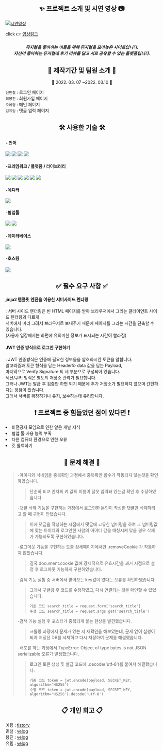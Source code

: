 <h2 align="center"> ✨ 프로젝트 소개 및 시연 영상 📷</h2>

[![시연영상](https://media.vlpt.us/images/ryurim0109/post/218fefc4-d7fc-465d-8c4f-ae926f389713/%E1%84%86%E1%85%B2%E1%84%83%E1%85%A5%E1%86%A8%E1%84%8B%E1%85%B5%E1%86%AB%E1%84%89%E1%85%A2%E1%86%BC.png)](https://youtu.be/-wjUqe8qFT4)

click 👉 [영상링크](https://youtu.be/-wjUqe8qFT4)
<h5 align="center">뮤지컬을 좋아하는 이들을 위해 뮤지컬을 모아놓은 사이트입니다. <br />
자신이 좋아하는 뮤지컬에 후기 리뷰를 달고 서로 공유할 수 있는 플랫폼입니다. </h5>
<h2 align="center"> 📅 제작기간 및 팀원 소개 🎃 </h2>
<p align="center"> 📆 2022. 03. 07 ~2022. 03.10 📆</p>
<p> 
    <code>신민철</code> : 로그인 페이지 <br />
    <code>최봉진</code> : 회원가입 페이지 <br />
    <code>오예령</code> : 메인 페이지 <br />
    <code>김유림</code> : 댓글 입력 페이지 <br />
</p>


<h2 align="center">🛠 사용한 기술 🛠</h2>

<h4>- 언어</h4>
<p float="left">
<img src="https://img.shields.io/badge/html5-E34F26?style=for-the-badge&logo=html5&logoColor=white">
<img src="https://img.shields.io/badge/CSS-1572B6?style=for-the-badge&logo=CSS&logoColor=white">
<img src="https://img.shields.io/badge/JavaScript-F7DF1E?style=for-the-badge&logo=JavaScript&logoColor=white">
<img src="https://img.shields.io/badge/python-3670A0?style=for-the-badge&logo=python&logoColor=ffdd54">
</p>

<h4>-프레임워크 / 플랫폼 / 라이브러리</h4>
<p float="left">
<img src="https://img.shields.io/badge/jquery-%230769AD.svg?style=for-the-badge&logo=jquery&logoColor=white">
<img src="https://img.shields.io/badge/bootstrap-%23563D7C.svg?style=for-the-badge&logo=bootstrap&logoColor=white">
<img src="https://img.shields.io/badge/JWT-black?style=for-the-badge&logo=JSON%20web%20tokens">
<img src="https://img.shields.io/badge/Jinja-7952B3?style=for-the-badge&logo=Jinja&logoColor=white">
<img src="https://img.shields.io/badge/Colorlib-0000ff?style=for-the-badge&logo=colorlib&logoColor=white">
<img src="https://img.shields.io/badge/Flask-00ffff?style=for-the-badge&logo=Flask&logoColor=black">
</p>

<h4>-에디터</h4>
<img src="https://img.shields.io/badge/pycharm-143?style=for-the-badge&logo=pycharm&logoColor=black&color=black&labelColor=brightgreen">

<h4>-협업툴</h4>
<p float="left">
<img src="https://img.shields.io/badge/github-%23121011.svg?style=for-the-badge&logo=github&logoColor=white">
<img src="https://img.shields.io/badge/git-F05032?style=for-the-badge&logo=git&logoColor=white">
</p>
<h4>-데이터베이스</h4>
<img src="https://img.shields.io/badge/MongoDB-%234ea94b.svg?style=for-the-badge&logo=mongodb&logoColor=white">

<h4>-호스팅<h4>
<img src="https://img.shields.io/badge/AWS-%23FF9900.svg?style=for-the-badge&logo=amazon-aws&logoColor=white">

<h2 align="center"> ✅ 필수 요구 사항 ✅ </h2>
<h4>jinja2 템플릿 엔진을 이용한 서버사이드 렌더링 </h4>
<p>: 서버 사이드 렌더링은 빈 HTML 페이지를 받아 브라우저에서 그리는 클라이언트 사이드 렌더링과 다르게<br /> 서버에서 미리 그려서 브라우저로 보내주기 때문에 페이지를 그리는 시간을 단축할 수 있습니다.<br />
(사용자 입장에서는 화면에 유의미한 정보가 표시되는 시간이 빨라짐)
<h4>JWT 인증 방식으로 로그인 구현하기 </h4>
<p>: JWT 인증방식은 인증에 필요한 정보들을 암호화시킨 토큰을 말합니다.<br />
알고리즘과 토큰 형식을 담는 Header와 data 값을 담는 Payload,<br />
마지막으로 Verify Signature 의 세 부분으로 구성되어 있습니다.<br />
 세션/쿠키 방식은 별도의 저장소 관리가 필요합니다. <br />
그러나 JWT는 발급 후 검증만 하면 되기 때문에 추가 저장소가 필요하지 않으며 간편하다는 장점이 있습니다. <br />
그래서 서버를 확장하거나 유지, 보수하는데 유리합니다.</p>

<h2 align="center"> ❗️ 프로젝트 중 힘들었던 점이 있다면 ❗️ </h2>

<li>비전공자 모임으로 인한 얕은 개발 지식</li>
<li>협업 툴 사용 능력 부족</li>
<li>다른 컴퓨터 환경으로 인한 오류</li>
<li>깃 롤백하기</li>

<h2 align="center"> 🌟 문제 해결 🌟 </h2>

> -아이디와 닉네임을 중복확인 과정에서 중복확인 함수가 작동되지 않는것을 확인하였습니다.
> >단순히 비교 인자의 키 값의 이름이 잘못 입력돼 있는걸 확인 후 수정하였습니다.
> 
> -댓글 삭제 기능을 구현하는 과정에서 로그인한 본인이 작성한 댓글만 삭제하려고 할 때 구현이 안됐습니다.
> >이에 댓글을 작성하는 시점에서 댓글에 고유한 넘버링을 하여 그 넘버링값에 맞는 아이디와 로그인한 사람의 아이디 값을 매칭시켜 맞을 경우 삭제가 가능하도록 구현하였습니다.
> 
> -로그아웃 기능을 구현하는 도중 상세페이지에서만 .removeCookie 가 작동하지 않았습니다.
> >결국 document.cookie 값에 강제적으로 유효시간을 과거 시점으로 설정 후 로그아웃 가능하게 구현하였습니다.
> 
> -검색 기능 실험 중 서버에서 받아오는 key값이 없다는 오류를 확인하였습니다.
> >그래서 구글링 후 코드를 수정하였고, 다시 연결되는 것을 확인할 수 있었습니다. 
> > ```
> > 기존 코드 search_title = request.form['search_title']
> > 수정 코드 search_title = request.args.get('search_title')
> > ```
> -검색 기능 실행 후 포스터가 중복되게 붙는 현상을 발견했습니다. 
> >크롤링 과정에서 문제가 있는 지 재확인을 해보았는데, 문제 없이 실행이 되어 저장된 DB를 삭제하고 다시 저장하여 문제를 해결했습니다.
> 
> -배포를 하는 과정에서 TypeError: Object of type bytes is not JSON serializable 오류가 발생했습니다.
> >로그인 토큰 생성 및 발급 코드에 .decode('utf-8')를 붙여서 해결했습니다.
> >``` 
> >기존 코드 token = jwt.encode(payload, SECRET_KEY, algorithm='HS256')
> >수정 코드 token = jwt.encode(payload, SECRET_KEY, algorithm='HS256').decode('utf-8')
> >```



<h2 align="center"> 📋 개인 회고 📋 </h2>

예령 : [tistory](https://ye-ryung.tistory.com/) <br/>
민철 : [velog](https://velog.io/@alscjf2030) <br/>
봉진 : [velog](https://velog.io/@kirilocha) <br/>
유림 : [velog](https://velog.io/@ryurim0109) 



